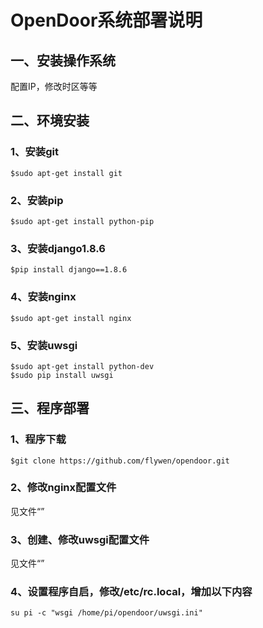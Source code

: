 # OpenDoor系统部署说明
## 一、安装操作系统

配置IP，修改时区等等

## 二、环境安装

### 1、安装git
```
$sudo apt-get install git
```
### 2、安装pip
```
$sudo apt-get install python-pip
```
### 3、安装django1.8.6
```
$pip install django==1.8.6
```
### 4、安装nginx
```
$sudo apt-get install nginx
```
### 5、安装uwsgi
```
$sudo apt-get install python-dev
$sudo pip install uwsgi
```
## 三、程序部署
### 1、程序下载
```
$git clone https://github.com/flywen/opendoor.git
```
### 2、修改nginx配置文件
见文件“”
### 3、创建、修改uwsgi配置文件
见文件“”
### 4、设置程序自启，修改/etc/rc.local，增加以下内容
```
su pi -c "wsgi /home/pi/opendoor/uwsgi.ini"
```
